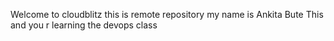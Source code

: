 Welcome to cloudblitz 
this is remote repository 
my name is Ankita Bute 
This and you r learning the devops class

